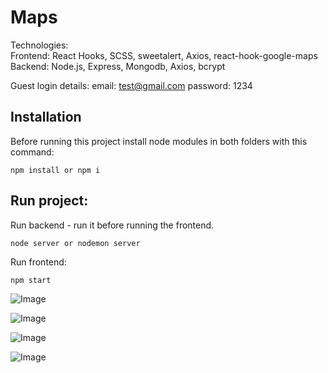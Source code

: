 # Maps

Technologies:\
Frontend: React Hooks, SCSS, sweetalert, Axios, react-hook-google-maps\
Backend: Node.js, Express, Mongodb, Axios, bcrypt

Guest login details:
email: test@gmail.com
password: 1234

## Installation

Before running this project install node modules in both folders with this command:

```
npm install or npm i
```

## Run project:
Run backend - run it before running the frontend.
```
node server or nodemon server
```

Run frontend:
```
npm start
```

![Image](https://res.cloudinary.com/dtwqtpteb/image/upload/v1606691444/qe7givkqnkaqbimizxj3.png
)

![Image](https://res.cloudinary.com/dtwqtpteb/image/upload/v1606691379/r1okidpccdkdnv098x2h.png
)

![Image](https://res.cloudinary.com/dtwqtpteb/image/upload/v1606691330/emimwab48zpt516iugry.png
)

![Image](
https://res.cloudinary.com/dtwqtpteb/image/upload/v1606691274/jzlaf8th2ubyfcpjvqxr.png
)
